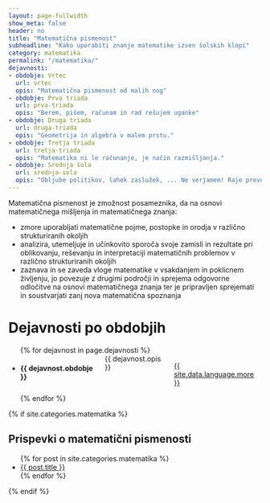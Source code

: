 ```yaml
---
layout: page-fullwidth
show_meta: false
header: no
title: "Matematična pismenost"
subheadline: "Kako uporabiti znanje matematike izven šolskih klopi"
category: matematika
permalink: "/matematika/"
dejavnosti:
- obdobje: Vrtec
  url: vrtec
  opis: "Matematična pismenost od malih nog"
- obdobje: Prva triada
  url: prva-triada
  opis: "Berem, pišem, računam in rad rešujem uganke"
- obdobje: Druga triada
  url: druga-triada
  opis: "Geometrija in algebra v malem prstu."
- obdobje: Tretja triada
  url: tretja-triada
  opis: "Matematika ni le računanje, je način razmišljanja."
- obdobje: Srednja šola
  url: srednja-sola
  opis: "Obljube politikov, lahek zaslužek, ... Ne verjamem! Raje preverim sam.  Razmišljam s svojo glavo."
---
```


Matematična pismenost je zmožnost posameznika, da na osnovi matematičnega mišljenja in matematičnega znanja:

   * zmore uporabljati matematične pojme, postopke in orodja v različno strukturiranih okoljih
   * analizira, utemeljuje in učinkovito sporoča svoje zamisli in rezultate pri oblikovanju, reševanju in interpretaciji matematičnih problemov v različno strukturiranih okoljih
   * zaznava in se zaveda vloge matematike v vsakdanjem in poklicnem življenju, jo povezuje z  drugimi področji in sprejema odgovorne odločitve na osnovi matematičnega znanja ter je pripravljen sprejemati in soustvarjati zanj nova matematična spoznanja

# Dejavnosti po obdobjih

<ul class="small-block-grid-1 medium-block-grid-2 large-block-grid-3">
{% for dejavnost in page.dejavnosti %}
<li>
   <div class="columns t30">
	<h4>{{ dejavnost.obdobje }} </h4>
	{{ dejavnost.opis }}
   <p><a class="button tiny radius" href="/matematika/{{ dejavnost.url }}">{{ site.data.language.more }}</a></p>
   </div>
 </li>
{% endfor %}
</ul><!-- /.row -->

{% if site.categories.matematika %}
## Prispevki o matematični pismenosti
<ul>
    {% for post in site.categories.matematika %}
    <li><a href="{{ site.url }}{{ site.baseurl }}{{ post.url }}">{{ post.title }}</a></li>
    {% endfor %}
</ul>
{% endif %}
